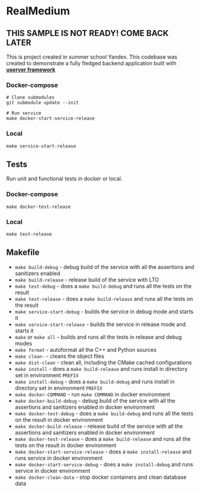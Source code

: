 # RealMedium

## THIS SAMPLE IS NOT READY! COME BACK LATER

This is project created in summer school Yandex.
This codebase was created to demonstrate a fully fledged backend application built with **[userver framework](https://userver.tech/)**

### Docker-compose
```
# Clone submodules
git submodule update --init

# Run service
make docker-start-service-release
```
### Local
```
make service-start-release
```
## Tests
Run unit and functional tests in docker or local.
### Docker-compose
```
make docker-test-release
```
### Local
```
make test-release
```

## Makefile

* `make build-debug` - debug build of the service with all the assertions and sanitizers enabled
* `make build-release` - release build of the service with LTO
* `make test-debug` - does a `make build-debug` and runs all the tests on the result
* `make test-release` - does a `make build-release` and runs all the tests on the result
* `make service-start-debug` - builds the service in debug mode and starts it
* `make service-start-release` - builds the service in release mode and starts it
* `make` or `make all` - builds and runs all the tests in release and debug modes
* `make format` - autoformat all the C++ and Python sources
* `make clean-` - cleans the object files
* `make dist-clean` - clean all, including the CMake cached configurations
* `make install` - does a `make build-release` and runs install in directory set in environment `PREFIX`
* `make install-debug` - does a `make build-debug` and runs install in directory set in environment `PREFIX`
* `make docker-COMMAND` - run `make COMMAND` in docker environment
* `make docker-build-debug` - debug build of the service with all the assertions and sanitizers enabled in docker environment
* `make docker-test-debug` - does a `make build-debug` and runs all the tests on the result in docker environment
* `make docker-build-release` - release build of the service with all the assertions and sanitizers enabled in docker environment
* `make docker-test-release` - does a `make build-release` and runs all the tests on the result in docker environment
* `make docker-start-service-release` - does a `make install-release` and runs service in docker environment
* `make docker-start-service-debug` - does a `make install-debug` and runs service in docker environment
* `make docker-clean-data` - stop docker containers and clean database data
